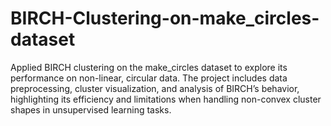 # BIRCH-Clustering-on-make_circles-dataset
Applied BIRCH clustering on the make_circles dataset to explore its performance on non-linear, circular data. The project includes data preprocessing, cluster visualization, and analysis of BIRCH’s behavior, highlighting its efficiency and limitations when handling non-convex cluster shapes in unsupervised learning tasks.          
